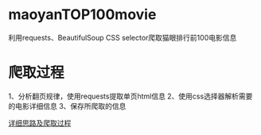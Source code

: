 # maoyanTOP100movie
利用requests、BeautifulSoup CSS selector爬取猫眼排行前100电影信息

# 爬取过程
1、分析翻页规律，使用requests提取单页html信息
2、使用css选择器解析需要的电影详细信息
3、保存所爬取的信息

[详细思路及爬取过程](https://www.cnblogs.com/sjfeng1987/p/9849568.html)
